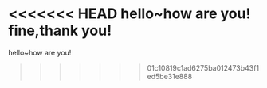<<<<<<< HEAD
hello~how are you! 
fine,thank you!
=======

hello~how are you!
>>>>>>> 01c10819c1ad6275ba012473b43f1ed5be31e888
